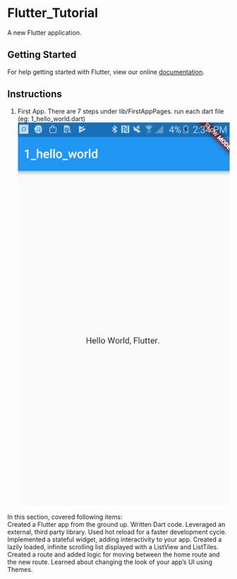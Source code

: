 # Flutter_Tutorial

A new Flutter application.

## Getting Started

For help getting started with Flutter, view our online
[documentation](https://flutter.io/).

## Instructions
1. First App.
There are 7 steps under lib/FirstAppPages.
run each dart file (eg: 1_hello_world.dart)
![Demo_hello_world](Resources/1_hello_world.png)

In this section, covered following items:  
Created a Flutter app from the ground up.
Written Dart code.
Leveraged an external, third party library.
Used hot reload for a faster development cycle.
Implemented a stateful widget, adding interactivity to your app.
Created a lazily loaded, infinite scrolling list displayed with a ListView and ListTiles.
Created a route and added logic for moving between the home route and the new route.
Learned about changing the look of your app’s UI using Themes.
